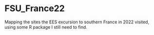 # FSU_France22
Mapping the sites the EES excursion to southern France in 2022 visited, using some R package I still need to find.
